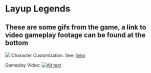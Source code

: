 # Layup Legends #

## These are some gifs from the game, a link to video gameplay footage can be found at the bottom ##

![](preview/Selector.gif)
Character Customization. See: [linky](src/README.md#section)



Gameplay Video:
[![Alt text](https://img.youtube.com/vi/rDPVL8Se2jk/maxresdefault.jpg)](https://www.youtube.com/watch?v=rDPVL8Se2jk)



